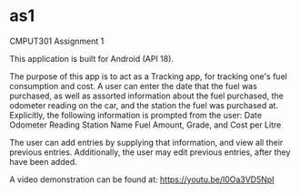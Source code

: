 # as1
CMPUT301 Assignment 1

This application is built for Android (API 18).

The purpose of this app is to act as a Tracking app, for tracking one's fuel consumption and cost. A user can enter the date that the fuel was purchased, as well as assorted information about the fuel purchased, the odometer reading on the car, and the station the fuel was purchased at. Explicitly, the following information is prompted from the user:
Date
Odometer Reading
Station Name
Fuel Amount, Grade, and Cost per Litre

The user can add entries by supplying that information, and view all their previous entries. Additionally, the user may edit previous entries, after they have been added.

A video demonstration can be found at: https://youtu.be/l0Oa3VD5NpI
